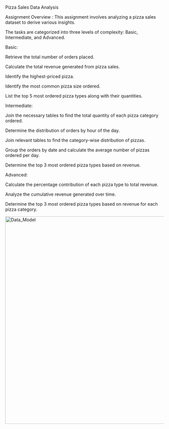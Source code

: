 Pizza Sales Data Analysis

Assignment Overview :
This assignment involves analyzing a pizza sales dataset to derive various insights. 

The tasks are categorized into three levels of complexity: Basic, Intermediate, and Advanced.

Basic:

Retrieve the total number of orders placed.

Calculate the total revenue generated from pizza sales.

Identify the highest-priced pizza.

Identify the most common pizza size ordered.

List the top 5 most ordered pizza types along with their quantities.


Intermediate:

Join the necessary tables to find the total quantity of each pizza category ordered.

Determine the distribution of orders by hour of the day.

Join relevant tables to find the category-wise distribution of pizzas.

Group the orders by date and calculate the average number of pizzas ordered per day.

Determine the top 3 most ordered pizza types based on revenue.

Advanced:

Calculate the percentage contribution of each pizza type to total revenue.

Analyze the cumulative revenue generated over time.

Determine the top 3 most ordered pizza types based on revenue for each pizza category.



<img width="660" alt="Data_Model" src="https://github.com/user-attachments/assets/40b05a03-848d-4b2b-bce1-8d3438638d20">
